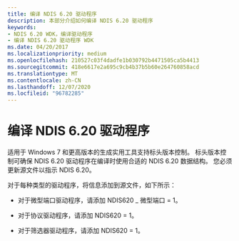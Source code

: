 ```yaml
---
title: 编译 NDIS 6.20 驱动程序
description: 本部分介绍如何编译 NDIS 6.20 驱动程序
keywords:
- NDIS 6.20 WDK，编译驱动程序
- 编译 NDIS 6.20 驱动程序 WDK
ms.date: 04/20/2017
ms.localizationpriority: medium
ms.openlocfilehash: 210527c03f4dadfe1b030792b4471505ca5b4413
ms.sourcegitcommit: 418e6617e2a695c9cb4b37b5b60e264760858acd
ms.translationtype: MT
ms.contentlocale: zh-CN
ms.lasthandoff: 12/07/2020
ms.locfileid: "96782285"
---
```

# <a name="compiling-an-ndis-620-driver"></a>编译 NDIS 6.20 驱动程序





适用于 Windows 7 和更高版本的生成实用工具支持标头版本控制。 标头版本控制可确保 NDIS 6.20 驱动程序在编译时使用合适的 NDIS 6.20 数据结构。 您必须更新源文件以指示 NDIS 6.20。

对于每种类型的驱动程序，将信息添加到源文件，如下所示：

-   对于微型端口驱动程序，请添加 NDIS620 \_ 微型端口 = 1。

-   对于协议驱动程序，请添加 NDIS620 = 1。

-   对于筛选器驱动程序，请添加 NDIS620 = 1。

 

 





